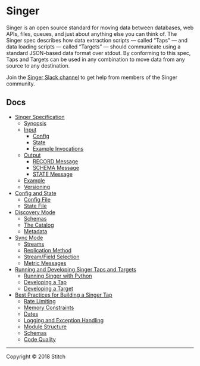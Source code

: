 # Singer

Singer is an open source standard for moving data between databases, web APIs, files, queues, and just about anything else you can think of. The Singer spec describes how data extraction scripts — called “Taps” — and data loading scripts — called “Targets” — should communicate using a standard JSON-based data format over stdout. By conforming to this spec, Taps and Targets can be used in any combination to move data from any source to any destination.

Join the [Singer Slack channel](https://singer-slackin.herokuapp.com/) to get help from members of the Singer
community.

## Docs
- [Singer Specification](docs/SPEC.md#singer-specification)
  - [Synopsis](docs/SPEC.md#synopsis)
  - [Input](docs/SPEC.md#input)
    - [Config](docs/SPEC.md#config)
    - [State](docs/SPEC.md#state)
    - [Example Invocations](docs/SPEC.md#example-invocations)
  - [Output](docs/SPEC.md#output)
    - [RECORD Message](docs/SPEC.md#record-message)
    - [SCHEMA Message](docs/SPEC.md#schema-message)
    - [STATE Message](docs/SPEC.md#state-message)
  - [Example](docs/SPEC.md#example)
  - [Versioning](docs/SPEC.md#versioning)
- [Config and State](docs/CONFIG_AND_STATE.md#config-and-state)
  - [Config File](docs/CONFIG_AND_STATE.md#config-file)
  - [State File](docs/CONFIG_AND_STATE.md#state-file)
- [Discovery Mode](docs/DISCOVERY_MODE.md#discovery-mode)
  - [Schemas](docs/DISCOVERY_MODE.md#schemas)
  - [The Catalog](docs/DISCOVERY_MODE.md#the-catalog)
  - [Metadata](docs/DISCOVERY_MODE.md#metadata)
- [Sync Mode](docs/SYNC_MODE.md#sync-mode)
  - [Streams](docs/SYNC_MODE.md#streams)
  - [Replication Method](docs/SYNC_MODE.md#replication-method)
  - [Stream/Field Selection](docs/SYNC_MODE.md#streamfield-selection)
  - [Metric Messages](docs/SYNC_MODE.md#metric-messages)
 - [Running and Developing Singer Taps and Targets](docs/RUNNING_AND_DEVELOPING#running-and-developing-singer-taps-and-targets)
   - [Running Singer with Python](docs/RUNNING_AND_DEVELOPING#running-singer-with-python)
   - [Developing a Tap](docs/RUNNING_AND_DEVELOPING#developing-a-tap)
   - [Developing a Target](docs/RUNNING_AND_DEVELOPING#developing-a-target)
- [Best Practices for Building a Singer Tap](docs/BEST_PRACTICES.md#best-practices-for-building-a-singer-tap)
  - [Rate Limiting](docs/BEST_PRACTICES.md#rate-limiting)
  - [Memory Constraints](docs/BEST_PRACTICES.md#memory-constraints)
  - [Dates](docs/BEST_PRACTICES.md#dates)
  - [Logging and Exception Handling](docs/BEST_PRACTICES.md#logging-and-exception-handling)
  - [Module Structure](docs/BEST_PRACTICES.md#module-structure)
  - [Schemas](docs/BEST_PRACTICES.md#schemas)
  - [Code Quality](docs/BEST_PRACTICES.md#code-quality)
---
  Copyright &copy; 2018 Stitch
